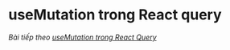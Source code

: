 # useMutation trong React query


*Bài tiếp theo [useMutation trong React Query](session_009_mutation.md)*